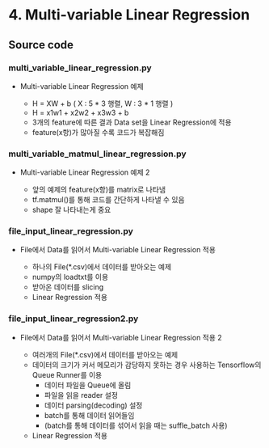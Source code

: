 # 4. Multi-variable Linear Regression

## Source code

### multi_variable_linear_regression.py

- Multi-variable Linear Regression 예제

  - H = XW + b ( X : 5 * 3 행렬, W : 3 * 1 행렬 )
  - H = x1w1 + x2w2 + x3w3 + b
  - 3개의 feature에 따른 결과 Data set을 Linear Regression에 적용
  - feature(x항)가 많아질 수록 코드가 복잡해짐

### multi_variable_matmul_linear_regression.py

- Multi-variable Linear Regression 예제 2

  - 앞의 예제의 feature(x항)를 matrix로 나타냄
  - tf.matmul()를 통해 코드를 간단하게 나타낼 수 있음
  - shape 잘 나타내는게 중요

### file_input_linear_regression.py

- File에서 Data를 읽어서 Multi-variable Linear Regression 적용
	
  - 하나의 File(*.csv)에서 데이터를 받아오는 예제
  - numpy의 loadtxt를 이용
  - 받아온 데이터를 slicing
  - Linear Regression 적용

### file_input_linear_regression2.py

- File에서 Data를 읽어서 Multi-variable Linear Regression 적용 2

  - 여러개의 File(*.csv)에서 데이터를 받아오는 예제
  - 데이터의 크기가 커서 메모리가 감당하지 못하는 경우 사용하는 Tensorflow의 Queue Runner를 이용
      - 데이터 파일을 Queue에 올림
      - 파일을 읽을 reader 설정
      - 데이터 parsing(decoding) 설정
      - batch를 통해 데이터 읽어들임
      - (batch를 통해 데이터를 섞어서 읽을 때는 suffle_batch 사용)
  - Linear Regression 적용